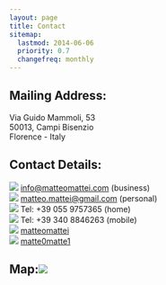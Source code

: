 ```yaml
---
layout: page
title: Contact
sitemap:
  lastmod: 2014-06-06
  priority: 0.7
  changefreq: monthly
---
```


## Mailing Address:

Via Guido Mammoli, 53 <br />
50013, Campi Bisenzio<br />
Florence - Italy

## Contact Details:

<img class="img-icon" src="/public/site_images/iconmonstr-email-2-icon.svg" /> [info@matteomattei.com](mailto:info@matteomattei.com) (business)<br />
<img class="img-icon" src="/public/site_images/iconmonstr-email-2-icon.svg" /> [matteo.mattei@gmail.com](mailto:matteo.mattei@gmail.com) (personal)<br />
<img class="img-icon" src="/public/site_images/iconmonstr-phone-icon.svg" /> Tel: +39 055 9757365 (home)<br />
<img class="img-icon" src="/public/site_images/iconmonstr-phone-icon.svg" /> Tel: +39 340 8846263 (mobile)<br />
<img class="img-icon" src="/public/site_images/iconmonstr-linkedin-3-icon-black.svg" /> [matteomattei](https://linkedin.com/in/matteomattei) <br />
<img class="img-icon" src="/public/site_images/iconmonstr-twitter-icon.svg" /> [matte0matte1](https://twitter.com/matte0matte1) <br />

## Map:<img class="img-lrgicon" src="/public/site_images/iconmonstr-map-2-icon.svg" />

<script type="text/javascript" src="https://maps.google.com/maps/api/js?sensor=false"></script><div style="overflow:hidden;height:300px;width:700px;"><div id="gmap_canvas" style="height:300px;width:700px;"></div><style>#gmap_canvas img{max-width:none!important;background:none!important}</style><a class="google-map-code" href="https://www.mapsembed.com/mytoys-gutschein/" id="get-map-data">bequem ins Haus liefern</a></div><script type="text/javascript"> function init_map(){var myOptions = {zoom:11,center:new google.maps.LatLng(43.817579616542986,11.093800299230907),mapTypeId: google.maps.MapTypeId.HYBRID};map = new google.maps.Map(document.getElementById("gmap_canvas"), myOptions);marker = new google.maps.Marker({map: map,position: new google.maps.LatLng(43.817579616542986, 11.093800299230907)});infowindow = new google.maps.InfoWindow({content:"<b>Ing. Matteo Mattei</b><br/>Via Guido Mammoli 53<br/>50013 Campi Bisenzio - Florence" });google.maps.event.addListener(marker, "click", function(){infowindow.open(map,marker);});infowindow.open(map,marker);}google.maps.event.addDomListener(window, 'load', init_map);</script>
